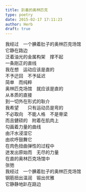 ```yaml
---  
title: 趴着的奥林匹克  
type: poetry  
date: 2015-02-17 17:11:23  
author: Herb  
draft: true
---  
```

我经过　一个腆着肚子的奥林匹克场馆  
它静在路边  
泛着油光的金属构架　撑不起  
一条刚正的直线    
我在想　运动应该是直的  
不予迂回　不予延迟  
简单　而纯粹  
奥林匹克场馆　就应该是直的  
从本质的直接  
到一切外在形式的耿介    
我希望　　只有运动员是弯的  
不必取向　不能人格　不是脊梁  
而且健硕的　附着在肌肉上  
勾画着力量的曲线  
由汗水浸湿它  
由欢呼鼓舞它  
在肉色扭曲弹性的过程中  
迸发出原始而　无尽的力量  
在直的奥林匹克场馆中  
张弛    
我经过　一个腆着肚子的奥林匹克场馆  
钢筋扭出温润　锻出优雅  
它静静地趴在路边